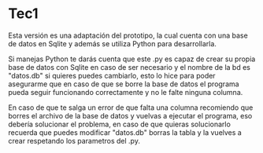 # Tec1
Esta versión es una adaptación del prototipo, la cual cuenta con una base de datos en Sqlite y además se utiliza Python para desarrollarla.

Si manejas Python te darás cuenta que este .py es capaz de crear su propia base de datos con Sqlite en caso de ser necesario y el nombre de la bd
es "datos.db" si quieres puedes cambiarlo, esto lo hice para poder asegurarme que en caso de que se borre la base de datos el programa pueda seguir
funcionando correctamente y no le falte ninguna columna.

En caso de que te salga un error de que falta una columna recomiendo que borres el archivo de la base de datos y vuelvas a ejecutar el programa, eso
debería solucionar el problema, en caso de que quieras solucionarlo recuerda que puedes modificar "datos.db" borras la tabla y la vuelves a crear
respetando los parametros del .py.
